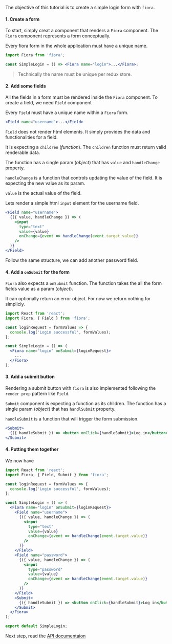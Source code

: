 The objective of this tutorial is to create a simple login form with `fiora`.

#### 1. Create a form

To start, simply creat a component that renders a `Fiora` component. The `Fiora`
component represents a form conceptually.

Every fiora form in the whole application must have a unique name.

```jsx
import Fiora from 'fiora';

const SimpleLogin = () => <Fiora name="login">...</Fiora>;
```

> Technically the name must be unique per redux store.

#### 2. Add some fields

All the fields in a form must be rendered inside the `Fiora` component. To
create a field, we need `Field` component

Every `Field` must have a unique name within a `Fiora` form.

```jsx
<Field name="username">...</Field>
```

`Field` does not render html elements. It simply provides the data and
functionalities for a field.

It is expecting a `children` (_function_). The `children` function must return
valid renderable data.

The function has a single param (_object_) that has `value` and `handleChange`
property.

`handleChange` is a function that controls updating the value of the field. It
is expecting the new value as its param.

`value` is the actual value of the field.

Lets render a simple html `input` element for the username field.

```jsx
<Field name="username">
  {({ value, handleChange }) => (
    <input
      type="text"
      value={value}
      onChange={event => handleChange(event.target.value)}
    />
  )}
</Field>
```

Follow the same structure, we can add another password field.

#### 4. Add a `onSubmit` for the form

`Fiora` also expects a `onSubmit` function. The function takes the all the form
fields value as a param (_object_).

It can optionally return an error object. For now we return nothing for
simpliciy.

```jsx
import React from 'react';
import Fiora, { Field } from 'fiora';

const loginRequest = formValues => {
  console.log('Login successful', formValues);
};

const SimpleLogin = () => (
  <Fiora name="login" onSubmit={loginRequest}>
    ...
  </Fiora>
);
```

#### 3. Add a submit button

Rendering a submit button with `fiora` is also implemented following the
`render prop` pattern like `Field`.

`Submit` component is expecting a function as its children. The function has a
single param (_object_) that has `handlSubmit` property.

`handleSubmit` is a function that will trigger the form submission.

```jsx
<Submit>
  {({ handleSubmit }) => <button onClick={handleSubmit}>Log in</button>}
</Submit>
```

#### 4. Putting them together

We now have

```jsx
import React from 'react';
import Fiora, { Field, Submit } from 'fiora';

const loginRequest = formValues => {
  console.log('Login successful', formValues);
};

const SimpleLogin = () => (
  <Fiora name="login" onSubmit={loginRequest}>
    <Field name="username">
      {({ value, handleChange }) => (
        <input
          type="text"
          value={value}
          onChange={event => handleChange(event.target.value)}
        />
      )}
    </Field>
    <Field name="password">
      {({ value, handleChange }) => (
        <input
          type="password"
          value={value}
          onChange={event => handleChange(event.target.value)}
        />
      )}
    </Field>
    <Submit>
      {({ handleSubmit }) => <button onClick={handleSubmit}>Log in</button>}
    </Submit>
  </Fiora>
);

export default SimpleLogin;
```

Next step, read the
[API documentaion](https://github.com/xiaofan2406/fiora/blob/master/docs/api.md)
